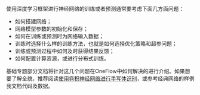 使用深度学习框架进行神经网络的训练或者预测通常要考虑下面几方面问题：
- 如何搭建网络；
- 网络模型参数的初始化和保存；
- 如何在训练或预测时为网络输入数据；
- 训练时选择什么样的训练方法，也就是如何选择优化策略和超参问题；
- 训练或预测过程中如何及时获得结果反馈；
- 如何配置计算资源，或进行分布式训练。

基础专题部分文档将针对这几个问题在OneFlow中如何解决的进行介绍。如果想要了解全貌，推荐阅读[使用卷积神经网络进行手写体识别](../quick_start/lenet_mnist.md)，或参考经典网络的样例我文档代码及数据。

